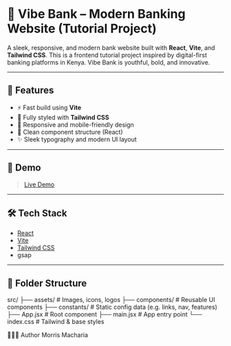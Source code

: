 # 🏦 Vibe Bank – Modern Banking Website (Tutorial Project)

A sleek, responsive, and modern bank website built with **React**, **Vite**, and **Tailwind CSS**. This is a frontend tutorial project inspired by digital-first banking platforms in Kenya. Vibe Bank  is youthful, bold, and innovative.

---

## 🚀 Features

- ⚡️ Fast build using **Vite**
- 💅 Fully styled with **Tailwind CSS**
- 🎨 Responsive and mobile-friendly design
- 🧠 Clean component structure (React)
- ✨ Sleek typography and modern UI layout

---

## 📸 Demo

> [Live Demo](https://vibe-bank.netlify.app/)   
> 

---

## 🛠️ Tech Stack

- [React](https://reactjs.org/)
- [Vite](https://vitejs.dev/)
- [Tailwind CSS](https://tailwindcss.com/)
- gsap

---

## 📁 Folder Structure

src/
├── assets/ # Images, icons, logos
├── components/ # Reusable UI components
├── constants/ # Static config data (e.g. links, nav, features)
├── App.jsx # Root component
├── main.jsx # App entry point
└── index.css # Tailwind & base styles

🙋🏽‍♂️ Author
Morris Macharia
